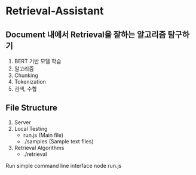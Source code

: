 # Retrieval-Assistant

## Document 내에서 Retrieval을 잘하는 알고리즘 탐구하기
1. BERT 기반 모델 학습
2. 알고리즘
  1. Chunking
  2. Tokenization
  3. 검색, 수합

## File Structure
1. Server
2. Local Testing
    - run.js (Main file)
    - ./samples (Sample text files)
3. Retrieval Algorithms
    - ./retrieval

Run simple command line interface
    node run.js

